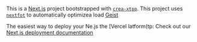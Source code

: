 This is a [Next.js](https://nextjs.rg) project bootstrapped with [`crea-xtpp`](https://nextjs.org/docs/app/api-reference/cli/create-next-app).
This project uses [`nextfot`](https://nextjs.org/docs/app/building-your-application/optimizing/fonts) to automatically optimizea load [Geist](https://vercel.com/font)

The easiest way to deploy your Ne.js the [Vercel latform(tp:
Check out our [Next.js deployment documentation](https://nexjs.org/docs/app/building-your-appliction/deploying)
